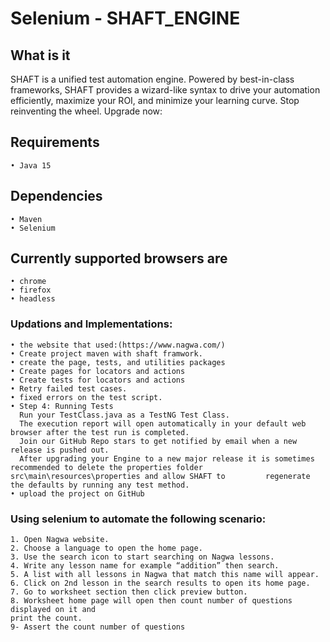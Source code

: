 # Selenium - SHAFT_ENGINE

## What is it
SHAFT is a unified test automation engine. Powered by best-in-class frameworks, SHAFT provides a wizard-like syntax to drive your automation efficiently, maximize your ROI, and minimize your learning curve. Stop reinventing the wheel. Upgrade now:

## Requirements
```
• Java 15
```

## Dependencies
```
• Maven
• Selenium 
```

## Currently supported browsers are
```
• chrome
• firefox
• headless 
```

### Updations and Implementations:
```
• the website that used:(https://www.nagwa.com/) 
• Create project maven with shaft framwork.
• create the page, tests, and utilities packages
• Create pages for locators and actions
• Create tests for locators and actions
• Retry failed test cases.
• fixed errors on the test script.
• Step 4: Running Tests
  Run your TestClass.java as a TestNG Test Class.
  The execution report will open automatically in your default web browser after the test run is completed.
  Join our GitHub Repo stars to get notified by email when a new release is pushed out.
  After upgrading your Engine to a new major release it is sometimes recommended to delete the properties folder src\main\resources\properties and allow SHAFT to         regenerate the defaults by running any test method.
• upload the project on GitHub

```

### Using selenium to automate the following scenario:
```
1. Open Nagwa website.
2. Choose a language to open the home page.
3. Use the search icon to start searching on Nagwa lessons.
4. Write any lesson name for example “addition” then search.
5. A list with all lessons in Nagwa that match this name will appear.
6. Click on 2nd lesson in the search results to open its home page.
7. Go to worksheet section then click preview button.
8. Worksheet home page will open then count number of questions displayed on it and 
print the count.
9- Assert the count number of questions
```
```
